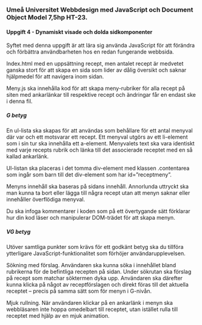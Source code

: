 ### Umeå Universitet Webbdesign med JavaScript och Document Object Model 7,5hp HT-23.

#### Uppgift 4 - Dynamiskt visade och dolda sidkomponenter

Syftet med denna uppgift är att lära sig använda JavaScript för att förändra och förbättra användbarheten hos en redan fungerande webbsida.

Index.html med en uppsättning recept, men antalet recept är medvetet ganska stort för att skapa en sida som lider av dålig översikt och 
saknar hjälpmedel för att navigera inom sidan. 

Meny.js ska innehålla kod för att skapa meny-rubriker för alla recept på siten med ankarlänkar till respektive recept och ändringar får en endast ske i denna fil. 

##### G betyg

En ul-lista ska skapas för att användas som behållare för ett antal menyval där var och ett motsvarar ett recept. Ett menyval utgörs av ett li-element som i sin tur ska innehålla ett a-element. Menyvalets text ska vara identiskt med varje recepts rubrik och länka till det associerade receptet med en så kallad ankarlänk.

Ul-listan ska placeras i det tomma div-element med klassen .contentarea som ingår som barn till det div-element som har id=”receptmeny”.

Menyns innehåll ska baseras på sidans innehåll. Annorlunda uttryckt ska man kunna ta bort eller lägga till några recept utan att menyn saknar eller innehåller överflödiga menyval. 

Du ska infoga kommentarer i koden som på ett övertygande sätt förklarar hur din kod läser och manipulerar DOM-trädet för att skapa menyn. 

##### VG betyg

Utöver samtliga punkter som krävs för ett godkänt betyg ska du tillföra ytterligare JavaScript-funktionalitet som förhöjer användarupplevelsen. 

Sökning med förslag.
Användaren ska kunna söka i innehållet bland rubrikerna för de befintliga recepten på sidan. Under sökrutan ska förslag på recept som matchar söktermen dyka upp. Användaren ska därefter kunna klicka på något av receptförslagen och direkt föras till det aktuella receptet – precis på samma sätt som för menyn i G-nivån.

Mjuk rullning.
När användaren klickar på en ankarlänk i menyn ska webbläsaren inte hoppa omedelbart till receptet, utan istället rulla till receptet med hjälp av en mjuk animation.
